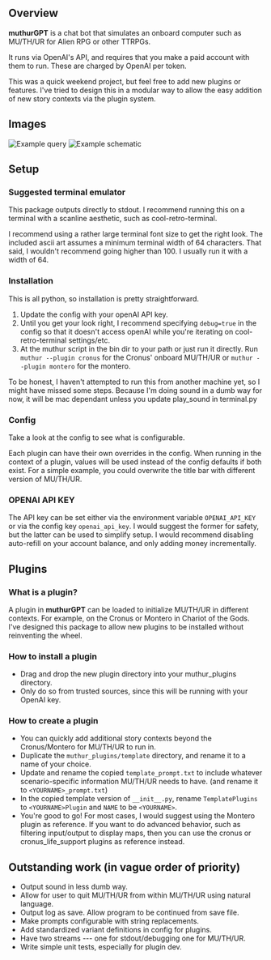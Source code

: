 ## Overview

**muthurGPT** is a chat bot that simulates an onboard computer such as MU/TH/UR for Alien RPG or other TTRPGs.

It runs via OpenAI's API, and requires that you make a paid account with them to run. These are charged by OpenAI per token.

This was a quick weekend project, but feel free to add new plugins or features. I've tried to design this in a modular way to allow the easy addition of new story contexts via the plugin system.

## Images

![Example query](https://github.com/ecattell/muthurGPT/blob/main/screenshots/query.png?raw=true)
![Example schematic](https://github.com/ecattell/muthurGPT/blob/main/screenshots/schematic.png?raw=true)

## Setup

### Suggested terminal emulator
This package outputs directly to stdout. I recommend running this on a terminal with a scanline aesthetic, such as cool-retro-terminal.

I recommend using a rather large terminal font size to get the right look. The included ascii art assumes a minimum terminal width of 64 characters. That said, I wouldn't recommend going higher than 100. I usually run it with a width of 64.

### Installation
This is all python, so installation is pretty straightforward.

1) Update the config with your openAI API key.
2) Until you get your look right, I recommend specifying ``debug=true`` in the config so that it doesn't access openAI while you're iterating on cool-retro-terminal settings/etc.
3) At the muthur script in the bin dir to your path or just run it directly. Run ``muthur --plugin cronus`` for the Cronus' onboard MU/TH/UR or ``muthur --plugin montero`` for the montero.

To be honest, I haven't attempted to run this from another machine yet, so I might have missed some steps. Because I'm doing sound in a dumb way for now, it will be mac dependant unless you update play_sound in terminal.py

### Config
Take a look at the config to see what is configurable.

Each plugin can have their own overrides in the config. When running in the context of a plugin, values will be used instead of the config defaults if both exist. For a simple example, you could overwrite the title bar with different version of MU/TH/UR.

### OPENAI API KEY
The API key can be set either via the environment variable ``OPENAI_API_KEY`` or via the config key ``openai_api_key``. I would suggest the former for safety, but the latter can be used to simplify setup. I would recommend disabling auto-refill on your account balance, and only adding money incrementally.

## Plugins

### What is a plugin?
A plugin in **muthurGPT** can be loaded to initialize MU/TH/UR in different contexts. For example, on the Cronus or Montero in Chariot of the Gods. I've designed this package to allow new plugins to be installed without reinventing the wheel.

### How to install a plugin
- Drag and drop the new plugin directory into your muthur_plugins directory.
- Only do so from trusted sources, since this will be running with your OpenAI key.

### How to create a plugin
- You can quickly add additional story contexts beyond the Cronus/Montero for MU/TH/UR to run in.
- Duplicate the ``muthur_plugins/template`` directory, and rename it to a name of your choice.
- Update and rename the copied ``template_prompt.txt`` to include whatever scenario-specific information MU/TH/UR needs to have. (and rename it to ``<YOURNAME>_prompt.txt``)
- In the copied template version of ``__init__.py``, rename ``TemplatePlugins`` to ``<YOURNAME>Plugin`` and ``NAME`` to be ``<YOURNAME>``.
- You're good to go! For most cases, I would suggest using the Montero plugin as reference. If you want to do advanced behavior, such as filtering input/output to display maps, then you can use the cronus or cronus_life_support plugins as reference instead.

## Outstanding work (in vague order of priority)
- Output sound in less dumb way.
- Allow for user to quit MU/TH/UR from within MU/TH/UR using natural language.
- Output log as save. Allow program to be continued from save file.
- Make prompts configurable with string replacements.
- Add standardized variant definitions in config for plugins.
- Have two streams --- one for stdout/debugging one for MU/TH/UR.
- Write simple unit tests, especially for plugin dev.
